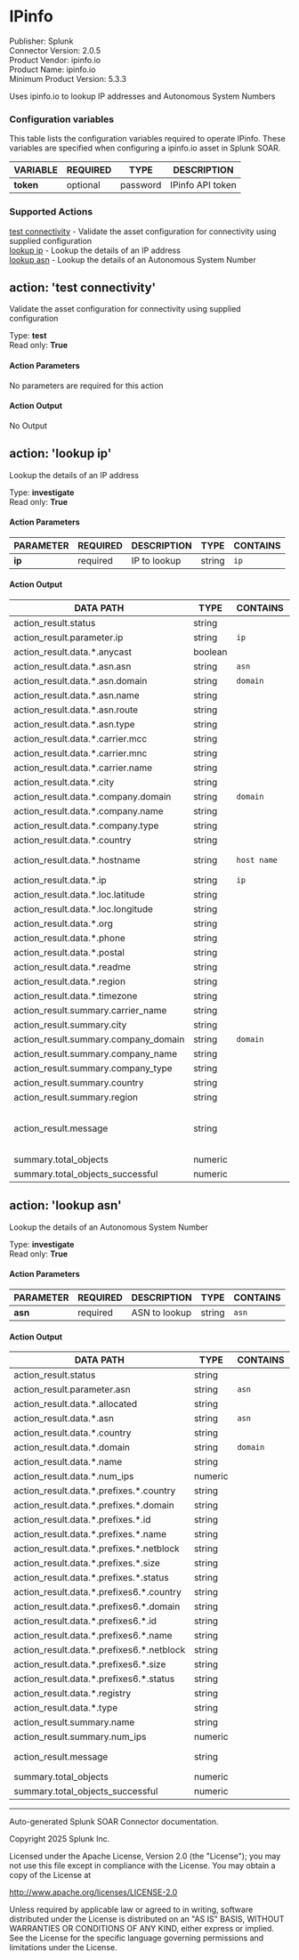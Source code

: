 # IPinfo

Publisher: Splunk \
Connector Version: 2.0.5 \
Product Vendor: ipinfo.io \
Product Name: ipinfo.io \
Minimum Product Version: 5.3.3

Uses ipinfo.io to lookup IP addresses and Autonomous System Numbers

### Configuration variables

This table lists the configuration variables required to operate IPinfo. These variables are specified when configuring a ipinfo.io asset in Splunk SOAR.

VARIABLE | REQUIRED | TYPE | DESCRIPTION
-------- | -------- | ---- | -----------
**token** | optional | password | IPinfo API token |

### Supported Actions

[test connectivity](#action-test-connectivity) - Validate the asset configuration for connectivity using supplied configuration \
[lookup ip](#action-lookup-ip) - Lookup the details of an IP address \
[lookup asn](#action-lookup-asn) - Lookup the details of an Autonomous System Number

## action: 'test connectivity'

Validate the asset configuration for connectivity using supplied configuration

Type: **test** \
Read only: **True**

#### Action Parameters

No parameters are required for this action

#### Action Output

No Output

## action: 'lookup ip'

Lookup the details of an IP address

Type: **investigate** \
Read only: **True**

#### Action Parameters

PARAMETER | REQUIRED | DESCRIPTION | TYPE | CONTAINS
--------- | -------- | ----------- | ---- | --------
**ip** | required | IP to lookup | string | `ip` |

#### Action Output

DATA PATH | TYPE | CONTAINS | EXAMPLE VALUES
--------- | ---- | -------- | --------------
action_result.status | string | | success failed |
action_result.parameter.ip | string | `ip` | 8.8.8.8 |
action_result.data.\*.anycast | boolean | | True False |
action_result.data.\*.asn.asn | string | `asn` | AS15169 |
action_result.data.\*.asn.domain | string | `domain` | google.com |
action_result.data.\*.asn.name | string | | Google LLC |
action_result.data.\*.asn.route | string | | 8.8.8.0/24 |
action_result.data.\*.asn.type | string | | hosting |
action_result.data.\*.carrier.mcc | string | | 310 |
action_result.data.\*.carrier.mnc | string | | 150 |
action_result.data.\*.carrier.name | string | | AT&T |
action_result.data.\*.city | string | | Mountain View |
action_result.data.\*.company.domain | string | `domain` | google.com |
action_result.data.\*.company.name | string | | Google LLC |
action_result.data.\*.company.type | string | | hosting |
action_result.data.\*.country | string | | US |
action_result.data.\*.hostname | string | `host name` | google-public-dns-a.google.com |
action_result.data.\*.ip | string | `ip` | 8.8.8.8 |
action_result.data.\*.loc.latitude | string | | 37.3860 |
action_result.data.\*.loc.longitude | string | | -122.0840 |
action_result.data.\*.org | string | | AS15169 Google LLC |
action_result.data.\*.phone | string | | 650 |
action_result.data.\*.postal | string | | 94035 |
action_result.data.\*.readme | string | | https://ipinfo.io/missingauth |
action_result.data.\*.region | string | | California |
action_result.data.\*.timezone | string | | America/Los_Angeles |
action_result.summary.carrier_name | string | | AT&T |
action_result.summary.city | string | | Mountain View |
action_result.summary.company_domain | string | `domain` | google.com |
action_result.summary.company_name | string | | Google LLC |
action_result.summary.company_type | string | | hosting |
action_result.summary.country | string | | US |
action_result.summary.region | string | | California |
action_result.message | string | | Company type: hosting, Company domain: google.com, Company name: Google LLC |
summary.total_objects | numeric | | 1 |
summary.total_objects_successful | numeric | | 1 |

## action: 'lookup asn'

Lookup the details of an Autonomous System Number

Type: **investigate** \
Read only: **True**

#### Action Parameters

PARAMETER | REQUIRED | DESCRIPTION | TYPE | CONTAINS
--------- | -------- | ----------- | ---- | --------
**asn** | required | ASN to lookup | string | `asn` |

#### Action Output

DATA PATH | TYPE | CONTAINS | EXAMPLE VALUES
--------- | ---- | -------- | --------------
action_result.status | string | | success failed |
action_result.parameter.asn | string | `asn` | AS7922 |
action_result.data.\*.allocated | string | | 1997-02-14 |
action_result.data.\*.asn | string | `asn` | AS7922 |
action_result.data.\*.country | string | | US |
action_result.data.\*.domain | string | `domain` | comcast.net |
action_result.data.\*.name | string | | Comcast Cable Communications, LLC |
action_result.data.\*.num_ips | numeric | | 71211264 |
action_result.data.\*.prefixes.\*.country | string | | US |
action_result.data.\*.prefixes.\*.domain | string | | ccselink.com |
action_result.data.\*.prefixes.\*.id | string | | AKAMAI |
action_result.data.\*.prefixes.\*.name | string | | Akamai Technologies, Inc. |
action_result.data.\*.prefixes.\*.netblock | string | | 104.109.53.0/24 |
action_result.data.\*.prefixes.\*.size | string | | 256 |
action_result.data.\*.prefixes.\*.status | string | | REASSIGNMENT |
action_result.data.\*.prefixes6.\*.country | string | | US |
action_result.data.\*.prefixes6.\*.domain | string | | comcast.com |
action_result.data.\*.prefixes6.\*.id | string | | COMCAST6NET |
action_result.data.\*.prefixes6.\*.name | string | | Comcast Cable Communications, LLC |
action_result.data.\*.prefixes6.\*.netblock | string | | 2001:558::/29 |
action_result.data.\*.prefixes6.\*.size | string | | 633825300114114700748351602688 |
action_result.data.\*.prefixes6.\*.status | string | | ALLOCATION |
action_result.data.\*.registry | string | | arin |
action_result.data.\*.type | string | | isp |
action_result.summary.name | string | | Comcast Cable Communications, LLC |
action_result.summary.num_ips | numeric | | 71211264 |
action_result.message | string | | Num ips: 71211264, Name: Comcast Cable Communications, LLC |
summary.total_objects | numeric | | 1 |
summary.total_objects_successful | numeric | | 1 |

______________________________________________________________________

Auto-generated Splunk SOAR Connector documentation.

Copyright 2025 Splunk Inc.

Licensed under the Apache License, Version 2.0 (the "License");
you may not use this file except in compliance with the License.
You may obtain a copy of the License at

http://www.apache.org/licenses/LICENSE-2.0

Unless required by applicable law or agreed to in writing,
software distributed under the License is distributed on an "AS IS" BASIS,
WITHOUT WARRANTIES OR CONDITIONS OF ANY KIND, either express or implied.
See the License for the specific language governing permissions and limitations under the License.
